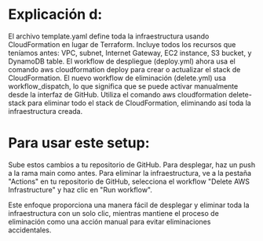 # Explicación d:

El archivo template.yaml define toda la infraestructura usando CloudFormation en lugar de Terraform. Incluye todos los recursos que teníamos antes: VPC, subnet, Internet Gateway, EC2 instance, S3 bucket, y DynamoDB table.
El workflow de despliegue (deploy.yml) ahora usa el comando aws cloudformation deploy para crear o actualizar el stack de CloudFormation.
El nuevo workflow de eliminación (delete.yml) usa workflow_dispatch, lo que significa que se puede activar manualmente desde la interfaz de GitHub. Utiliza el comando aws cloudformation delete-stack para eliminar todo el stack de CloudFormation, eliminando así toda la infraestructura creada.

# Para usar este setup:

Sube estos cambios a tu repositorio de GitHub.
Para desplegar, haz un push a la rama main como antes.
Para eliminar la infraestructura, ve a la pestaña "Actions" en tu repositorio de GitHub, selecciona el workflow "Delete AWS Infrastructure" y haz clic en "Run workflow".

Este enfoque proporciona una manera fácil de desplegar y eliminar toda la infraestructura con un solo clic, mientras mantiene el proceso de eliminación como una acción manual para evitar eliminaciones accidentales.